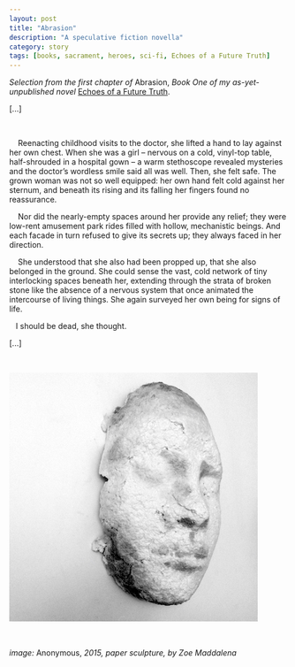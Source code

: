 ```yaml
---
layout: post
title: "Abrasion"
description: "A speculative fiction novella"
category: story
tags: [books, sacrament, heroes, sci-fi, Echoes of a Future Truth]
---
```


*Selection from the first chapter of* Abrasion, *Book One of my as-yet-unpublished novel* [Echoes of a Future Truth](https://www.imby.net/20220116/Echoes-of-a-Future-Truth). 

[...]
<p>&nbsp;</p>

 &nbsp; &nbsp; Reenacting childhood visits to the doctor, she lifted a hand to lay against her own chest. When she was a girl – nervous on a cold, vinyl-top table, half-shrouded in a hospital gown – a warm stethoscope revealed mysteries and the doctor’s wordless smile said all was well. Then, she felt safe. The grown woman was not so well equipped: her own hand felt cold against her sternum, and beneath its rising and its falling her fingers found no reassurance.  
 
 &nbsp; &nbsp; Nor did the nearly-empty spaces around her provide any relief; they were low-rent amusement park rides filled with hollow, mechanistic beings. And each facade in turn refused to give its secrets up; they always faced in her direction.  

 &nbsp; &nbsp; She understood that she also had been propped up, that she also belonged in the ground. She could sense the vast, cold network of tiny interlocking spaces beneath her, extending through the strata of broken stone like the absence of a nervous system that once animated the intercourse of living things. She again surveyed her own being for signs of life.
 
 &nbsp; &nbsp;I should be dead, she thought.

[...]

<p>&nbsp;</p>

![](/assets/anonymous-abrasion.jpg) 
<p>&nbsp;</p>

*image:* Anonymous, *2015, paper sculpture, by Zoe Maddalena*

